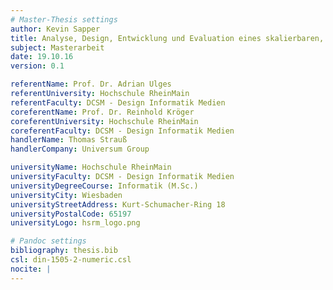 ```yaml
---
# Master-Thesis settings
author: Kevin Sapper
title: Analyse, Design, Entwicklung und Evaluation eines skalierbaren, Echtzeit Entity Resolution Streaming Framework
subject: Masterarbeit
date: 19.10.16
version: 0.1

referentName: Prof. Dr. Adrian Ulges
referentUniversity: Hochschule RheinMain
referentFaculty: DCSM - Design Informatik Medien
coreferentName: Prof. Dr. Reinhold Kröger
coreferentUniversity: Hochschule RheinMain
coreferentFaculty: DCSM - Design Informatik Medien
handlerName: Thomas Strauß
handlerCompany: Universum Group

universityName: Hochschule RheinMain
universityFaculty: DCSM - Design Informatik Medien
universityDegreeCourse: Informatik (M.Sc.)
universityCity: Wiesbaden
universityStreetAddress: Kurt-Schumacher-Ring 18
universityPostalCode: 65197
universityLogo: hsrm_logo.png

# Pandoc settings
bibliography: thesis.bib
csl: din-1505-2-numeric.csl
nocite: |
---
```

